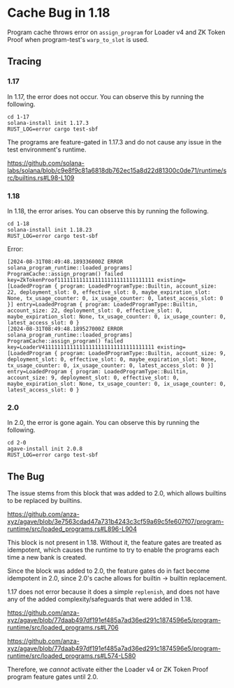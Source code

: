 # Cache Bug in 1.18

Program cache throws error on `assign_program` for Loader v4 and ZK Token Proof
when program-test's `warp_to_slot` is used.

## Tracing

### 1.17

In 1.17, the error does not occur. You can observe this by running the
following.

```
cd 1-17
solana-install init 1.17.3
RUST_LOG=error cargo test-sbf
```

The programs are feature-gated in 1.17.3 and do not cause any issue in the test
environment's runtime.

https://github.com/solana-labs/solana/blob/c9e8f9c81a6818db762ec15a8d22d81300c0de71/runtime/src/builtins.rs#L98-L109

### 1.18

In 1.18, the error arises. You can observe this by running the following.

```
cd 1-18
solana-install init 1.18.23
RUST_LOG=error cargo test-sbf
```

Error:

```
[2024-08-31T08:49:48.189336000Z ERROR solana_program_runtime::loaded_programs] ProgramCache::assign_program() failed key=ZkTokenProof1111111111111111111111111111111 existing=[LoadedProgram { program: LoadedProgramType::Builtin, account_size: 22, deployment_slot: 0, effective_slot: 0, maybe_expiration_slot: None, tx_usage_counter: 0, ix_usage_counter: 0, latest_access_slot: 0 }] entry=LoadedProgram { program: LoadedProgramType::Builtin, account_size: 22, deployment_slot: 0, effective_slot: 0, maybe_expiration_slot: None, tx_usage_counter: 0, ix_usage_counter: 0, latest_access_slot: 0 }
[2024-08-31T08:49:48.189527000Z ERROR solana_program_runtime::loaded_programs] ProgramCache::assign_program() failed key=LoaderV411111111111111111111111111111111111 existing=[LoadedProgram { program: LoadedProgramType::Builtin, account_size: 9, deployment_slot: 0, effective_slot: 0, maybe_expiration_slot: None, tx_usage_counter: 0, ix_usage_counter: 0, latest_access_slot: 0 }] entry=LoadedProgram { program: LoadedProgramType::Builtin, account_size: 9, deployment_slot: 0, effective_slot: 0, maybe_expiration_slot: None, tx_usage_counter: 0, ix_usage_counter: 0, latest_access_slot: 0 }
```

### 2.0

In 2.0, the error is gone again. You can observe this by running the following.

```
cd 2-0
agave-install init 2.0.8
RUST_LOG=error cargo test-sbf
```

## The Bug

The issue stems from this block that was added to 2.0, which allows builtins to
be replaced by builtins.

https://github.com/anza-xyz/agave/blob/3e7563cdad47a731b4243c3cf59a69c5fe607f07/program-runtime/src/loaded_programs.rs#L896-L904

This block is not present in 1.18. Without it, the feature gates are treated as
idempotent, which causes the runtime to try to enable the programs each time a
new bank is created.

Since the block was added to 2.0, the feature gates do in fact become
idempotent in 2.0, since 2.0's cache allows for builtin -> builtin replacement.

1.17 does not error because it does a simple `replenish`, and does not have any
of the added complexity/safeguards that were added in 1.18.

https://github.com/anza-xyz/agave/blob/77daab497df191ef485a7ad36ed291c1874596e5/program-runtime/src/loaded_programs.rs#L706

https://github.com/anza-xyz/agave/blob/77daab497df191ef485a7ad36ed291c1874596e5/program-runtime/src/loaded_programs.rs#L574-L580

Therefore, we _cannot_ activate either the Loader v4 or ZK Token Proof program
feature gates until 2.0.
